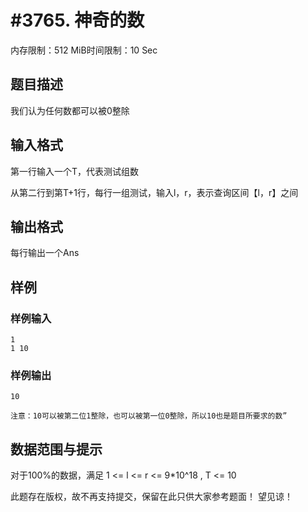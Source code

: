 # #3765. 神奇的数

内存限制：512 MiB时间限制：10 Sec

## 题目描述

我们认为任何数都可以被0整除

## 输入格式

第一行输入一个T，代表测试组数

从第二行到第T+1行，每行一组测试，输入l，r，表示查询区间【l，r】之间

## 输出格式

每行输出一个Ans

## 样例

### 样例输入

    
    1
    1 10
    

### 样例输出

    
    10
    
    注意：10可以被第二位1整除，也可以被第一位0整除，所以10也是题目所要求的数”
    
    
    

## 数据范围与提示

对于100%的数据，满足 1 <= l <= r <= 9*10^18 , T <= 10

此题存在版权，故不再支持提交，保留在此只供大家参考题面！ 望见谅！
